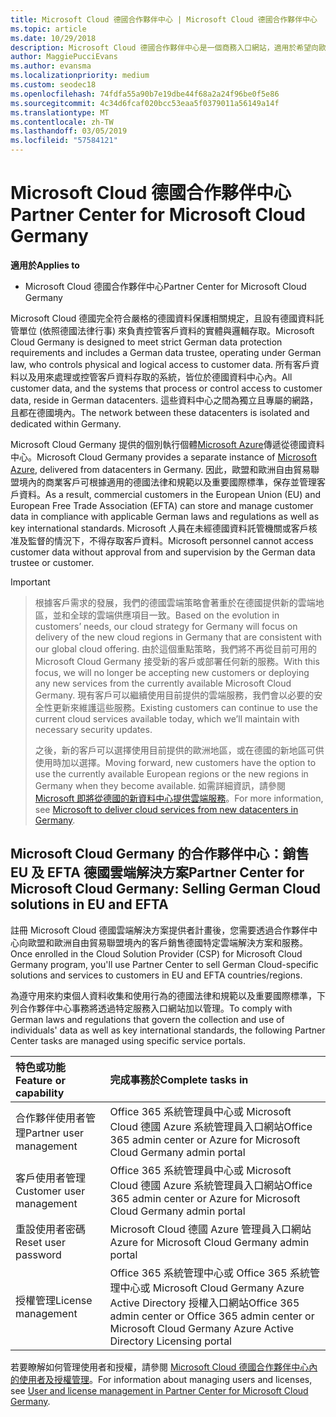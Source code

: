 ```yaml
---
title: Microsoft Cloud 德國合作夥伴中心 | Microsoft Cloud 德國合作夥伴中心
ms.topic: article
ms.date: 10/29/2018
description: Microsoft Cloud 德國合作夥伴中心是一個商務入口網站，適用於希望向歐盟和歐洲自由貿易聯盟境內客戶提供 Microsoft Cloud 解決方案的 Microsoft 合作夥伴。
author: MaggiePucciEvans
ms.author: evansma
ms.localizationpriority: medium
ms.custom: seodec18
ms.openlocfilehash: 74fdfa55a90b7e19dbe44f68a2a24f96be0f5e86
ms.sourcegitcommit: 4c34d6fcaf020bcc53eaa5f0379011a56149a14f
ms.translationtype: MT
ms.contentlocale: zh-TW
ms.lasthandoff: 03/05/2019
ms.locfileid: "57584121"
---
```

# <a name="partner-center-for-microsoft-cloud-germany"></a><span data-ttu-id="3e558-103">Microsoft Cloud 德國合作夥伴中心</span><span class="sxs-lookup"><span data-stu-id="3e558-103">Partner Center for Microsoft Cloud Germany</span></span>

<span data-ttu-id="3e558-104">**適用於**</span><span class="sxs-lookup"><span data-stu-id="3e558-104">**Applies to**</span></span>

-  <span data-ttu-id="3e558-105">Microsoft Cloud 德國合作夥伴中心</span><span class="sxs-lookup"><span data-stu-id="3e558-105">Partner Center for Microsoft Cloud Germany</span></span>

<span data-ttu-id="3e558-106">Microsoft Cloud 德國完全符合嚴格的德國資料保護相關規定，且設有德國資料託管單位 (依照德國法律行事) 來負責控管客戶資料的實體與邏輯存取。</span><span class="sxs-lookup"><span data-stu-id="3e558-106">Microsoft Cloud Germany is designed to meet strict German data protection requirements and includes a German data trustee, operating under German law, who controls physical and logical access to customer data.</span></span> <span data-ttu-id="3e558-107">所有客戶資料以及用來處理或控管客戶資料存取的系統，皆位於德國資料中心內。</span><span class="sxs-lookup"><span data-stu-id="3e558-107">All customer data, and the systems that process or control access to customer data, reside in German datacenters.</span></span> <span data-ttu-id="3e558-108">這些資料中心之間為獨立且專屬的網路，且都在德國境內。</span><span class="sxs-lookup"><span data-stu-id="3e558-108">The network between these datacenters is isolated and dedicated within Germany.</span></span>

<span data-ttu-id="3e558-109">Microsoft Cloud Germany 提供的個別執行個體[Microsoft Azure](https://go.microsoft.com/fwlink/?linkid=847992)傳遞從德國資料中心。</span><span class="sxs-lookup"><span data-stu-id="3e558-109">Microsoft Cloud Germany provides a separate instance of [Microsoft Azure](https://go.microsoft.com/fwlink/?linkid=847992), delivered from datacenters in Germany.</span></span> <span data-ttu-id="3e558-110">因此，歐盟和歐洲自由貿易聯盟境內的商業客戶可根據適用的德國法律和規範以及重要國際標準，保存並管理客戶資料。</span><span class="sxs-lookup"><span data-stu-id="3e558-110">As a result, commercial customers in the European Union (EU) and European Free Trade Association (EFTA) can store and manage customer data in compliance with applicable German laws and regulations as well as key international standards.</span></span> <span data-ttu-id="3e558-111">Microsoft 人員在未經德國資料託管機關或客戶核准及監督的情況下，不得存取客戶資料。</span><span class="sxs-lookup"><span data-stu-id="3e558-111">Microsoft personnel cannot access customer data without approval from and supervision by the German data trustee or customer.</span></span>

> [!IMPORTANT]

> <span data-ttu-id="3e558-112">根據客戶需求的發展，我們的德國雲端策略會著重於在德國提供新的雲端地區，並和全球的雲端供應項目一致。</span><span class="sxs-lookup"><span data-stu-id="3e558-112">Based on the evolution in customers’ needs, our cloud strategy for Germany will focus on delivery of the new cloud regions in Germany that are consistent with our global cloud offering.</span></span> <span data-ttu-id="3e558-113">由於這個重點策略，我們將不再從目前可用的 Microsoft Cloud Germany 接受新的客戶或部署任何新的服務。</span><span class="sxs-lookup"><span data-stu-id="3e558-113">With this focus, we will no longer be accepting new customers or deploying any new services from the currently available Microsoft Cloud Germany.</span></span> <span data-ttu-id="3e558-114">現有客戶可以繼續使用目前提供的雲端服務，我們會以必要的安全性更新來維護這些服務。</span><span class="sxs-lookup"><span data-stu-id="3e558-114">Existing customers can continue to use the current cloud services available today, which we’ll maintain with necessary security updates.</span></span> 
> 
> <span data-ttu-id="3e558-115">之後，新的客戶可以選擇使用目前提供的歐洲地區，或在德國的新地區可供使用時加以選擇。</span><span class="sxs-lookup"><span data-stu-id="3e558-115">Moving forward, new customers have the option to use the currently available European regions or the new regions in Germany when they become available.</span></span> <span data-ttu-id="3e558-116">如需詳細資訊，請參閱 [Microsoft 即將從德國的新資料中心提供雲端服務](https://news.microsoft.com/europe/2018/08/31/microsoft-to-deliver-cloud-services-from-new-datacentres-in-germany-in-2019-to-meet-evolving-customer-needs/)。</span><span class="sxs-lookup"><span data-stu-id="3e558-116">For more information, see [Microsoft to deliver cloud services from new datacenters in Germany](https://news.microsoft.com/europe/2018/08/31/microsoft-to-deliver-cloud-services-from-new-datacentres-in-germany-in-2019-to-meet-evolving-customer-needs/).</span></span> 


## <a name="partner-center-for-microsoft-cloud-germany-selling-german-cloud-solutions-in-eu-and-efta"></a><span data-ttu-id="3e558-117">Microsoft Cloud Germany 的合作夥伴中心：銷售 EU 及 EFTA 德國雲端解決方案</span><span class="sxs-lookup"><span data-stu-id="3e558-117">Partner Center for Microsoft Cloud Germany: Selling German Cloud solutions in EU and EFTA</span></span>

<span data-ttu-id="3e558-118">註冊 Microsoft Cloud 德國雲端解決方案提供者計畫後，您需要透過合作夥伴中心向歐盟和歐洲自由貿易聯盟境內的客戶銷售德國特定雲端解決方案和服務。</span><span class="sxs-lookup"><span data-stu-id="3e558-118">Once enrolled in the Cloud Solution Provider (CSP) for Microsoft Cloud Germany program, you'll use Partner Center to sell German Cloud-specific solutions and services to customers in EU and EFTA countries/regions.</span></span> 

<span data-ttu-id="3e558-119">為遵守用來約束個人資料收集和使用行為的德國法律和規範以及重要國際標準，下列合作夥伴中心事務將透過特定服務入口網站加以管理。</span><span class="sxs-lookup"><span data-stu-id="3e558-119">To comply with German laws and regulations that govern the collection and use of individuals' data as well as key international standards, the following Partner Center tasks are managed using specific service portals.</span></span> 

<span data-ttu-id="3e558-120">特色或功能</span><span class="sxs-lookup"><span data-stu-id="3e558-120">Feature or capability</span></span> | <span data-ttu-id="3e558-121">完成事務於</span><span class="sxs-lookup"><span data-stu-id="3e558-121">Complete tasks in</span></span>
:--- | :---
<span data-ttu-id="3e558-122">合作夥伴使用者管理</span><span class="sxs-lookup"><span data-stu-id="3e558-122">Partner user management</span></span> | <span data-ttu-id="3e558-123">Office 365 系統管理員中心或 Microsoft Cloud 德國 Azure 系統管理員入口網站</span><span class="sxs-lookup"><span data-stu-id="3e558-123">Office 365 admin center or Azure for Microsoft Cloud Germany admin portal</span></span>
<span data-ttu-id="3e558-124">客戶使用者管理</span><span class="sxs-lookup"><span data-stu-id="3e558-124">Customer user management</span></span> | <span data-ttu-id="3e558-125">Office 365 系統管理員中心或 Microsoft Cloud 德國 Azure 系統管理員入口網站</span><span class="sxs-lookup"><span data-stu-id="3e558-125">Office 365 admin center or Azure for Microsoft Cloud Germany admin portal</span></span>
<span data-ttu-id="3e558-126">重設使用者密碼</span><span class="sxs-lookup"><span data-stu-id="3e558-126">Reset user password</span></span> | <span data-ttu-id="3e558-127">Microsoft Cloud 德國 Azure 管理員入口網站</span><span class="sxs-lookup"><span data-stu-id="3e558-127">Azure for Microsoft Cloud Germany admin portal</span></span>
<span data-ttu-id="3e558-128">授權管理</span><span class="sxs-lookup"><span data-stu-id="3e558-128">License management</span></span> | <span data-ttu-id="3e558-129">Office 365 系統管理中心或 Office 365 系統管理中心或 Microsoft Cloud Germany Azure Active Directory 授權入口網站</span><span class="sxs-lookup"><span data-stu-id="3e558-129">Office 365 admin center or Office 365 admin center or Microsoft Cloud Germany Azure Active Directory Licensing portal</span></span>


<span data-ttu-id="3e558-130">若要瞭解如何管理使用者和授權，請參閱 [Microsoft Cloud 德國合作夥伴中心內的使用者及授權管理](user-management-in-partner-center-for-microsoft-cloud-germany.md)。</span><span class="sxs-lookup"><span data-stu-id="3e558-130">For information about managing users and licenses, see [User and license management in Partner Center for Microsoft Cloud Germany](user-management-in-partner-center-for-microsoft-cloud-germany.md).</span></span>



